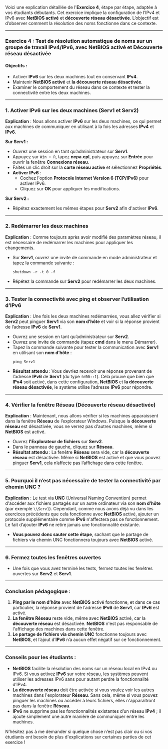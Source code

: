 Voici une explication détaillée de l'**Exercice 4**, étape par étape, adaptée à vos étudiants débutants. Cet exercice implique la configuration de l’IPv4 et IPv6 avec **NetBIOS activé** et **découverte réseau désactivée**. L’objectif est d’observer comment la résolution des noms fonctionne dans ce contexte.

---

### **Exercice 4 : Test de résolution automatique de noms sur un groupe de travail IPv4/IPv6, avec NetBIOS activé et Découverte réseau désactivée**

#### **Objectifs :**
- Activer **IPv6** sur les deux machines tout en conservant **IPv4**.
- Maintenir **NetBIOS activé** et **la découverte réseau désactivée**.
- Examiner le comportement du réseau dans ce contexte et tester la connectivité entre les deux machines.

---

### **1. Activer IPv6 sur les deux machines (Serv1 et Serv2)**

   **Explication** : Nous allons activer **IPv6** sur les deux machines, ce qui permet aux machines de communiquer en utilisant à la fois les adresses **IPv4** et **IPv6**.

   **Sur Serv1 :**
   - Ouvrez une session en tant qu’administrateur sur **Serv1**.
   - Appuyez sur `Win + R`, tapez **ncpa.cpl**, puis appuyez sur **Entrée** pour ouvrir la fenêtre **Connexions réseau**.
   - Faites un clic droit sur la **carte réseau active** et sélectionnez **Propriétés**.
   - **Activer IPv6** :
     - Cochez l'option **Protocole Internet Version 6 (TCP/IPv6)** pour activer IPv6.
     - Cliquez sur **OK** pour appliquer les modifications.

   **Sur Serv2 :**
   - Répétez exactement les mêmes étapes pour **Serv2** afin d'activer **IPv6**.

---

### **2. Redémarrer les deux machines**

   **Explication** : Comme toujours après avoir modifié des paramètres réseau, il est nécessaire de redémarrer les machines pour appliquer les changements.

   - Sur **Serv1**, ouvrez une invite de commande en mode administrateur et tapez la commande suivante :
     ```
     shutdown -r -t 0 -f
     ```
   - Répétez la commande sur **Serv2** pour redémarrer les deux machines.

---

### **3. Tester la connectivité avec ping et observer l’utilisation d’IPv6**

   **Explication** : Une fois les deux machines redémarrées, vous allez vérifier si **Serv2** peut pinguer **Serv1** via son **nom d’hôte** et voir si la réponse provient de l’adresse **IPv6** de **Serv1**.

   - Ouvrez une session en tant qu’administrateur sur **Serv2**.
   - Ouvrez une invite de commande (tapez **cmd** dans le menu Démarrer).
   - Tapez la commande suivante pour tester la communication avec **Serv1** en utilisant son **nom d’hôte** :
     ```
     ping Serv1
     ```
   - **Résultat attendu** : Vous devriez recevoir une réponse provenant de l’adresse **IPv6** de **Serv1** (du type `fd00::1`). Cela prouve que bien que **IPv4** soit activé, dans cette configuration, **NetBIOS** et **la découverte réseau désactivée**, le système utilise l’adresse **IPv6** pour répondre.

---

### **4. Vérifier la fenêtre Réseau (Découverte réseau désactivée)**

   **Explication** : Maintenant, nous allons vérifier si les machines apparaissent dans la fenêtre **Réseau** de l’explorateur Windows. Puisque la **découverte réseau** est désactivée, vous ne verrez pas d'autres machines, même si **NetBIOS** est activé.

   - Ouvrez **l'Explorateur de fichiers** sur **Serv2**.
   - Dans le panneau de gauche, cliquez sur **Réseau**.
   - **Résultat attendu** : La fenêtre **Réseau** sera vide, car la **découverte réseau** est désactivée. Même si **NetBIOS** est activé et que vous pouvez pinguer **Serv1**, cela n’affecte pas l’affichage dans cette fenêtre.

---

### **5. Pourquoi il n’est pas nécessaire de tester la connectivité par chemin UNC ?**

   **Explication** : Le test via **UNC** (Universal Naming Convention) permet d'accéder aux fichiers partagés sur un autre ordinateur via son **nom d’hôte** (par exemple `\\Serv1`). Cependant, comme nous avons déjà vu dans les exercices précédents que cela fonctionne avec **NetBIOS** activé, ajouter un protocole supplémentaire comme **IPv6** n'affectera pas ce fonctionnement. Le fait d’ajouter **IPv6** ne retire jamais une fonctionnalité existante.

   - **Vous pouvez donc sauter cette étape**, sachant que le partage de fichiers via chemin UNC fonctionnera toujours avec **NetBIOS** activé.

---

### **6. Fermez toutes les fenêtres ouvertes**

   - Une fois que vous avez terminé les tests, fermez toutes les fenêtres ouvertes sur **Serv2** et **Serv1**.

---

### **Conclusion pédagogique :**

1. **Ping par le nom d’hôte** avec **NetBIOS** activé fonctionne, et dans ce cas particulier, la réponse provient de l’adresse **IPv6** de **Serv1**, car **IPv6** est activé.
2. **La fenêtre Réseau** reste vide, même avec **NetBIOS** activé, car la **découverte réseau** est désactivée. **NetBIOS** n'est pas responsable de l'affichage des machines dans cette fenêtre.
3. **Le partage de fichiers via chemin UNC** fonctionne toujours avec **NetBIOS**, et l’ajout d’**IPv6** n’a aucun effet négatif sur ce fonctionnement.

---

### **Conseils pour les étudiants :**

- **NetBIOS** facilite la résolution des noms sur un réseau local en IPv4 ou IPv6. Si vous activez **IPv6** sur votre réseau, les systèmes peuvent utiliser les adresses IPv6 sans pour autant perdre la fonctionnalité d’IPv4.
- **La découverte réseau** doit être activée si vous voulez voir les autres machines dans l'explorateur **Réseau**. Sans cela, même si vous pouvez pinguer les machines ou accéder à leurs fichiers, elles n'apparaîtront pas dans la fenêtre **Réseau**.
- **IPv6** ne supprime pas les fonctionnalités existantes d’un réseau **IPv4** ; il ajoute simplement une autre manière de communiquer entre les machines.

N’hésitez pas à me demander si quelque chose n’est pas clair ou si vos étudiants ont besoin de plus d'explications sur certaines parties de cet exercice !
